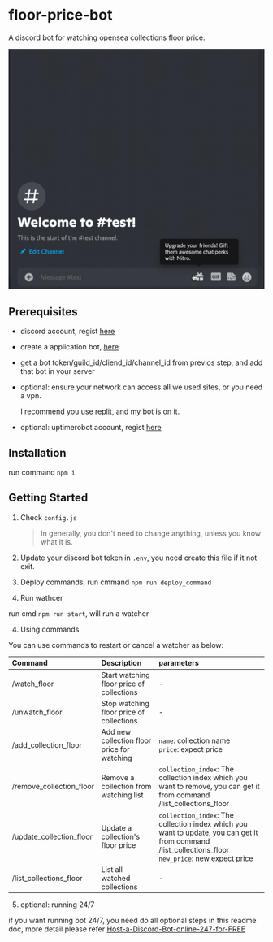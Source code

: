 # floor-price-bot

A discord bot for watching opensea collections floor price.

![demo](./assets/demo.gif)

## Prerequisites

- discord account, regist [here](https://discord.com)

- create a application bot, [here](https://discord.com/developers/applications) 

- get a bot token/guild_id/cliend_id/channel_id from previos step, and add that bot in your server

- optional: ensure your network can access all we used sites, or you need a vpn.
  
  I recommend you use [replit](https://replit.com/), and my bot is on it.

- optional: uptimerobot account, regist [here](https://uptimerobot.com/)

## Installation
 
 run command `npm i`

## Getting Started

1. Check `config.js`

    > In generally, you don't need to change anything, unless you know what it is.

2. Update your discord bot token in `.env`, you need create this file if it not exit.

3. Deploy commands, run cmmand `npm run deploy_command`

4. Run wathcer

  run cmd `npm run start`, will run a watcher

4. Using commands

  You can use commands to restart or cancel a watcher as below:

  | Command      | Description | parameters    |
  | :---         | :----  |          :---|
  | /watch_floor      |  Start watching floor price of collections      | - |
  | /unwatch_floor   | Stop watching floor price of collections        | -  |
  | /add_collection_floor   | Add new collection floor price for watching        | `name`: collection name  <br>`price`: expect price  |
  | /remove_collection_floor   | Remove a collection from watching list| `collection_index`: The collection index which you want to remove, you can get it from command /list_collections_floor  |
  | /update_collection_floor   | Update a collection's floor price        | `collection_index`: The collection index which you want to update, you can get it from command /list_collections_floor <br> `new_price`: new expect price  |
  | /list_collections_floor   | List all watched collections       | -  |

5. optional: running 24/7

 if you want running bot 24/7, you need do all optional steps in this readme doc, more detail please refer [Host-a-Discord-Bot-online-247-for-FREE](https://www.showwcase.com/show/11710/Host-a-Discord-Bot-online-247-for-FREE!)

